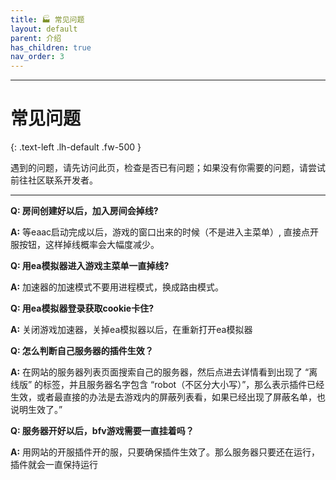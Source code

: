 ```yaml
---
title: 🏭 常见问题
layout: default
parent: 介绍
has_children: true
nav_order: 3
---
```


----
# 常见问题
{: .text-left	.lh-default	.fw-500 }

遇到的问题，请先访问此页，检查是否已有问题；如果没有你需要的问题，请尝试前往社区联系开发者。

-----

**Q: 房间创建好以后，加入房间会掉线?**

**A:** 等eaac启动完成以后，游戏的窗口出来的时候（不是进入主菜单）, 直接点开服按钮，这样掉线概率会大幅度减少。

**Q: 用ea模拟器进入游戏主菜单一直掉线?**

**A:** 加速器的加速模式不要用进程模式，换成路由模式。

**Q: 用ea模拟器登录获取cookie卡住?**

**A:** 关闭游戏加速器，关掉ea模拟器以后，在重新打开ea模拟器

**Q: 怎么判断自己服务器的插件生效？**

**A:** 在网站的服务器列表页面搜索自己的服务器，然后点进去详情看到出现了 “离线版” 的标签，并且服务器名字包含 “robot（不区分大小写）”，那么表示插件已经生效，或者最直接的办法是去游戏内的屏蔽列表看，如果已经出现了屏蔽名单，也说明生效了。”

**Q: 服务器开好以后，bfv游戏需要一直挂着吗？**

**A:** 用网站的开服插件开的服，只要确保插件生效了。那么服务器只要还在运行，插件就会一直保持运行
